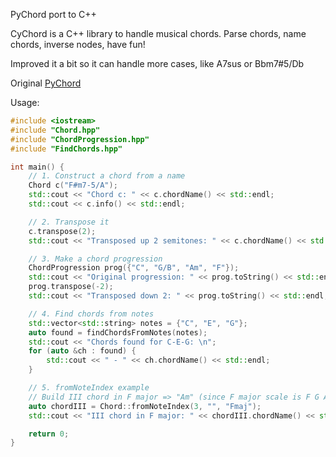 PyChord port to C++ 

CyChord is a C++ library to handle musical chords. Parse chords, name chords, inverse nodes, have fun!

Improved it a bit so it can handle more cases, like A7sus or Bbm7#5/Db

Original [PyChord](https://github.com/yuma-m/pychord)


Usage:

```cpp
#include <iostream>
#include "Chord.hpp"
#include "ChordProgression.hpp"
#include "FindChords.hpp"

int main() {
    // 1. Construct a chord from a name
    Chord c("F#m7-5/A");
    std::cout << "Chord c: " << c.chordName() << std::endl;
    std::cout << c.info() << std::endl;

    // 2. Transpose it
    c.transpose(2);
    std::cout << "Transposed up 2 semitones: " << c.chordName() << std::endl;

    // 3. Make a chord progression
    ChordProgression prog({"C", "G/B", "Am", "F"});
    std::cout << "Original progression: " << prog.toString() << std::endl;
    prog.transpose(-2);
    std::cout << "Transposed down 2: " << prog.toString() << std::endl;

    // 4. Find chords from notes
    std::vector<std::string> notes = {"C", "E", "G"};
    auto found = findChordsFromNotes(notes);
    std::cout << "Chords found for C-E-G: \n";
    for (auto &ch : found) {
        std::cout << " - " << ch.chordName() << std::endl;
    }

    // 5. fromNoteIndex example
    // Build III chord in F major => "Am" (since F major scale is F G A Bb C D E)
    auto chordIII = Chord::fromNoteIndex(3, "", "Fmaj");
    std::cout << "III chord in F major: " << chordIII.chordName() << std::endl;

    return 0;
}
```
